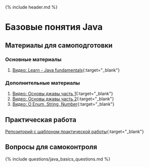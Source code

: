 {% include header.md %}

Базовые понятия Java
====================

Материалы для самоподготовки
---------------------
### Основные материалы
1. [Видео: Learn - Java fundamentals](https://learn.by/courses/course-v1:EPAM+JF+ext1/about){:target="_blank"}

### Дополнительные материалы
1. [Видео: Основы джавы часть 1](https://www.youtube.com/watch?v=V9qzo32u0Z4){:target="_blank"}
1. [Видео: Основы джавы часть 2](https://www.youtube.com/watch?v=86Whd3UFSCE){:target="_blank"}
1. [Видео: О Enum, String, Number](https://www.youtube.com/watch?v=uTF0863-nC8){:target="_blank"}

Практическая работа
---------------------
[Репозиторий с шаблоном практической работы](https://github.com/java-online-course/java-basics-template){:target="_blank"}

Вопросы для самоконтроля
---------------------
{% include questions/java_basics_questions.md %}
